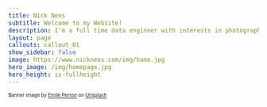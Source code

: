 ```yaml
---
title: Nick Neos
subtitle: Welcome to my Website!
description: I'm a full time data engineer with interests in photography, DJing and fitness
layout: page
callouts: callout_01
show_sidebar: false
image: https://www.nickneos.com/img/home.jpg
hero_image: /img/homepage.jpg
hero_height: is-fullheight
---
```


<!-- # Who am I?

Welcome to my website! My name is Nick Neos and I am a full time data engineer with interests in photography, DJing and Home Automation. I am active in the [Home Assistant](https://home-assistant.io) community.

On this site I will showcase some of my interests. I also maintain a blog on this site which I will post to from time to time. -->

<sup><sub><span>Banner image by <a href="https://unsplash.com/@emilep?utm_source=unsplash&amp;utm_medium=referral&amp;utm_content=creditCopyText">Emile Perron</a> on <a href="https://unsplash.com/@emilep?utm_source=unsplash&amp;utm_medium=referral&amp;utm_content=creditCopyText">Unsplash</a></span></sub><sup>
